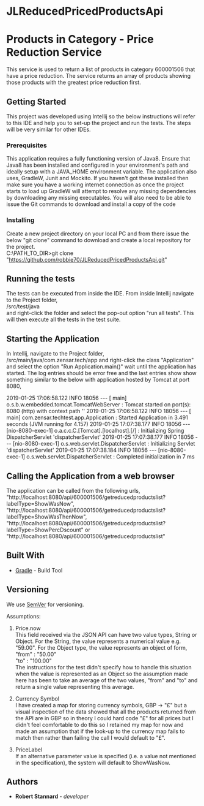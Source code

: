 # JLReducedPricedProductsApi

# Products in Category - Price Reduction Service

This service is used to return a list of products in category 600001506 that have a price reduction. The service returns an array of products showing those products with the greatest price reduction first.

## Getting Started

This project was developed using Intellij so the below instructions will refer to this IDE and help you to set-up the project and run the tests. The steps will be very similar for other IDEs.

### Prerequisites

This application requires a fully functioning version of Java8. Ensure that Java8 has been installed and configured in your environment's path and ideally setup
with a JAVA_HOME environment variable. The application also uses, GradleW, Junit and Mockito. If you haven't got these installed then make sure you have a
working internet connection as once the project starts to load up GradleW will attempt to resolve any missing dependencies by downloading any missing executables. You will also
need to be able to issue the Git commands to download and install a copy of the code

### Installing

Create a new project directory on your local PC and from there issue the below "git clone" command to download and create a local repository for the project.  
C:\PATH_TO_DIR\>git clone "https://github.com/robbie70/JLReducedPricedProductsApi.git"  

## Running the tests

The tests can be executed from inside the IDE. From inside Intellij navigate to the Project folder,  
/src/test/java  
and right-click the folder and select the pop-out option "run all tests". This will then execute all the tests in the test suite.

## Starting the Application
In Intellij, navigate to the Project folder,  
/src/main/java/com.zensar.tech/app
and right-click the class "Application" and select the option "Run Application.main()" wait until the application has started. The log entries should be error free and the last entries show show something similar to the below with application hosted by Tomcat at port 8080,  
  
2019-01-25 17:06:58.122  INFO 18056 --- [           main] o.s.b.w.embedded.tomcat.TomcatWebServer  : Tomcat started on port(s): 8080 (http) with context path ''
2019-01-25 17:06:58.122  INFO 18056 --- [           main] com.zensar.techtest.app.Application      : Started Application in 3.491 seconds (JVM running for 4.157)
2019-01-25 17:07:38.177  INFO 18056 --- [nio-8080-exec-1] o.a.c.c.C.[Tomcat].[localhost].[/]       : Initializing Spring DispatcherServlet 'dispatcherServlet'
2019-01-25 17:07:38.177  INFO 18056 --- [nio-8080-exec-1] o.s.web.servlet.DispatcherServlet        : Initializing Servlet 'dispatcherServlet'
2019-01-25 17:07:38.184  INFO 18056 --- [nio-8080-exec-1] o.s.web.servlet.DispatcherServlet        : Completed initialization in 7 ms  

## Calling the Application from a web browser
The application can  be called from the following urls,  
"http://localhost:8080/api/600001506/getreducedproductslist?labelType=ShowWasNow",
"http://localhost:8080/api/600001506/getreducedproductslist?labelType=ShowWasThenNow",
"http://localhost:8080/api/600001506/getreducedproductslist?labelType=ShowPercDscount" or
"http://localhost:8080/api/600001506/getreducedproductslist"  

## Built With

* [Gradle](https://gradle.org/) - Build Tool

## Versioning

We use [SemVer](http://semver.org/) for versioning.

Assumptions:  
1. Price.now  
This field received via the JSON API can have two value types, String or Object. For the String, the value represents a numerical value e.g. "59.00". For the Object type, the value represents an object of form,  
"from" : "50.00"  
"to"   : "100.00"  
The instructions for the test didn't specify how to handle this situation when the value is represented as an Object so the assumption made here has been to take an average of the two values, "from" and "to" and return a single value representing this average.  

2. Currency Symbol  
I have created a map for storing currency symbols, GBP -> "£" but a visual inspection of the data showed that all the products returned from the API are in GBP so in theory I could hard code "£" for all prices but I didn't feel comfortable to do this so I retained my map
for now and made an assumption that if the look-up to the currency map fails to match then rather than failing the call I would default to "£".  
  
3. PriceLabel  
If an alternative parameter value is specified (i.e. a value not mentioned in the specification), the system will default to ShowWasNow.  
## Authors

* **Robert Stannard** - *developer*
